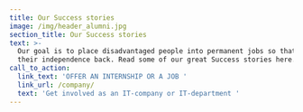 ```yaml
---
title: Our Success stories
image: /img/header_alumni.jpg
section_title: Our Success stories
text: >-
  Our goal is to place disadvantaged people into permanent jobs so that they get
  their independence back. Read some of our great Success stories here.
call_to_action:
  link_text: 'OFFER AN INTERNSHIP OR A JOB '
  link_url: /company/
  text: 'Get involved as an IT-company or IT-department '
---
```


